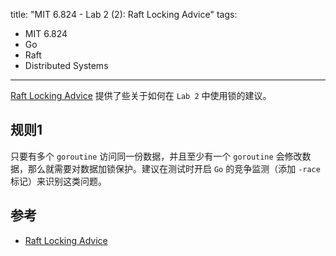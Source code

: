 title: "MIT 6.824 - Lab 2 (2): Raft Locking Advice"
tags:
- MIT 6.824
- Go
- Raft
- Distributed Systems
---

[Raft Locking Advice](https://pdos.csail.mit.edu/6.824/labs/raft-locking.txt) 提供了些关于如何在 `Lab 2` 中使用锁的建议。

## 规则1
只要有多个 `goroutine` 访问同一份数据，并且至少有一个 `goroutine` 会修改数据，那么就需要对数据加锁保护。建议在测试时开启 `Go` 的竞争监测（添加 `-race` 标记）来识别这类问题。

## 参考

* [Raft Locking Advice](https://pdos.csail.mit.edu/6.824/labs/raft-locking.txt)